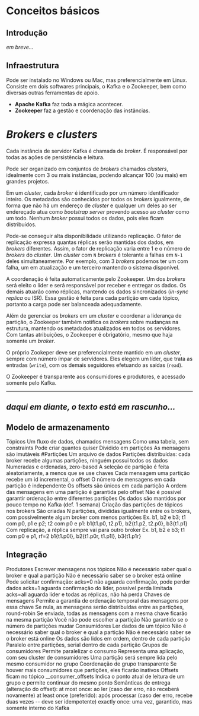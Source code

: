 # Conceitos básicos

## Introdução

_em breve..._

## Infraestrutura

Pode ser instalado no Windows ou Mac, mas preferencialmente em Linux. Consiste em dois softwares principais, o Kafka e o Zookeeper, bem como diversas outras ferramentas de apoio.

- **Apache Kafka** faz toda a mágica acontecer.
- **Zookeeper** faz a gestão e coordenação das instâncias.

# _Brokers_ e _clusters_

Cada instância de servidor Kafka é chamada de _broker_. É responsável por todas as ações de persistência e leitura.

Pode ser organizado em conjuntos de _brokers_ chamados _clusters_, idealmente com 3 ou mais instâncias, podendo alcançar 100 (ou mais) em grandes projetos.

Em um _cluster_, cada _broker_ é identificado por um número identificador inteiro. Os metadados são conhecidos por todos os _brokers_ igualmente, de forma que não há um endereço de _cluster_ e qualquer um deles ao ser endereçado atua como _bootstrap server_ provendo acesso ao _cluster_ como um todo. Nenhum _broker_ possui todos os dados, pois eles ficam distribuídos.

Pode-se conseguir alta disponibilidade utilizando replicação. O fator de replicação expressa quantas réplicas serão mantidas dos dados, em _brokers_ diferentes. Assim, o fator de replicação varia entre 1 e o número de _brokers_ do _cluster_. Um _cluster_ com `N` _brokers_ é tolerante a falhas em `N-1` deles simultaneamente. Por exemplo, com 3 _brokers_ podemos ter um com falha, um em atualização e um terceiro mantendo o sistema disponível.

A coordenação é feita automaticamente pelo Zookeeper. Um dos _brokers_ será eleito o líder e será responsável por receber e entregar os dados. Os demais atuarão como réplicas, mantendo os dados sincronizados (_in-sync replica_ ou ISR). Essa gestão é feita para cada partição  em cada tópico, portanto a carga pode ser balanceada adequadamente.

Além de gerenciar os _brokers_ em um _cluster_ e coordenar a liderança de partição, o Zookeeper também notifica os _brokers_ sobre mudanças na estrutura, mantendo os metadados atualizados em todos os servidores. Com tantas atribuições, o Zookeeper é obrigatório, mesmo que haja somente um _broker_.

O próprio Zookeper deve ser preferencialmente mantido em um _cluster_, sempre com número ímpar de servidores. Eles elegem um líder, que trata as entradas (`write`), com os demais seguidores efetuando as saídas (`read`).

O Zookeeper é transparente aos consumidores e produtores, e acessado somente pelo Kafka.

---
_daqui em diante, o texto está em rascunho..._
---

## Modelo de armazenamento

Tópicos
	Um fluxo de dados, chamados mensagens
	Como uma tabela, sem constraints
	Pode criar quantos quiser
	Dividido em partições
	As mensagens são imutáveis
#Partições
	Um arquivo de dados
	Partições distribuídas: cada broker recebe algumas partições, ninguém possui todos os dados
	Numeradas e ordenadas, zero-based
	A seleção de partição é feita aleatoriamente, a menos que se use chaves
	Cada mensagem uma partição recebe um id incremental, o offset
	O número de mensagens em cada partição é independente
	Os offsets são únicos em cada partição
	A ordem das mensagens em uma partição é garantida pelo offset
	Não é possível garantir ordenação entre diferentes partições
	Os dados são mantidos por pouco tempo no Kafka (def. 1 semana)
Criação das partições de tópicos nos brokers
	São criadas N partições, divididas igualmente entre os brokers, com possivelmente algum broker com menos partições
		Ex. b1, b2 e b3; t1 com p0, p1 e p2; t2 com p0 e p1:
			b1{t1.p0, t2.p1}, b2{t1.p2, t2.p0}, b3{t1.p1}
	Com replicação, a réplica sempre vai para outro broker
		Ex. b1, b2 e b3; t1 com p0 e p1, rf=2
			b1{t1.p0l}, b2{t1.p0r, t1.p1l}, b3{t1.p1r}

## Integração

Produtores
	Escrever mensagens nos tópicos
	Não é necessário saber qual o broker e qual a partição
	Não é necessário saber se o broker está online
	Pode solicitar confirmação:
		acks=0 não aguarda confirmação, pode perder dados
		acks=1 aguarda confirmação do líder, possível perda limitada
		acks=all aguarda líder e todas as réplicas, não há perda
Chaves de mensagens
	Permite a garantia de ordenação temporal das mensagens por essa chave
	Se nula, as mensagens serão distribuídas entre as partições, round-robin
	Se enviada, todas as mensagens com a mesma chave ficarão na mesma partição
	Você não pode escolher a partição
	Não garantido se o número de partições mudar
Consumidores
	Ler dados de um tópico
	Não é necessário saber qual o broker e qual a partição
	Não é necessário saber se o broker está online
	Os dados são lidos em ordem, dentro de cada partição
		Paralelo entre partições, serial dentro de cada partição
Grupos de consumidores
	Permite paralelizar o consumo
	Representa uma aplicação, com seu cluster de consumidores
	Uma partição será sempre lida pelo mesmo consumidor no grupo
	Coordenação de grupo transparente
	Se houver mais consumidores que partições, eles ficarão inativos
Offsets
	ficam no tópico __consumer_offsets
	Indica o ponto atual de leitura de um grupo e permite continuar do mesmo ponto
	Semânticas de entrega (alteração do offset):
		at most once:
			ao ler (caso der erro, não receberá novamente)
		at least once (preferido):
			após processar (caso der erro, recebe duas vezes -- deve ser idempotente)
		exactly once:
			uma vez, garantido, mas somente interno do Kafka